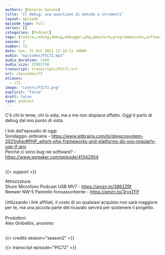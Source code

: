 ```yaml
---
authors: [Valerio Galano]
title: "Il debug: una questione di metodo e strumenti"
layout: episode
episode_type: full
series: []
categories: [Podcast]
tags: [codice,coding,debug,debugger,php,phpstorm,programmazione,software,sviluppo]
season: 2
number: 72
date: Sun, 31 Oct 2021 12:18:11 +0000
audio: "episodes/PIC72.mp3"
audio_duration: 1499
audio_size: 23983750
transcript: transcripts/PIC72.srt
url: /episodes/72
aliases: 
  - /72
image: "covers/PIC72.png"
explicit: "false"
draft: false
type: podcast
---
```

C'è chi lo teme, chi lo odia, ma a me non dispiace affatto. Oggi ti parlo di debug dal mio punto di vista.<br />
<br />
I link dell'episodio di oggi: <br />
Sondaggio Jetbrains - <a href="https://www.jetbrains.com/lp/devecosystem-2021/php/#PHP_which-php-frameworks-and-platforms-do-you-regularly-use-if-any" rel="noopener">https://www.jetbrains.com/lp/devecosystem-2021/php/#PHP_which-php-frameworks-and-platforms-do-you-regularly-use-if-any</a> <br />
Perché ci sono bug nei software? - <a href="https://www.spreaker.com/episode/41342954" rel="noopener">https://www.spreaker.com/episode/41342954</a> <br />
<br />


{{< support >}}

Attrezzatura:<br />
Shure Microfono Podcast USB MV7 - <a href="https://amzn.to/3862ZRf" rel="noopener">https://amzn.to/3862ZRf</a> <br />
Neewer NW-5 Pannello fonoassorbente - <a href="https://amzn.to/3rysTFP" rel="noopener">https://amzn.to/3rysTFP</a> <br />
<br />
Utilizzando i link affiliati, il costo di un qualsiasi acquisto non sarà maggiore per te, ma una piccola parte del ricavato servirà per sostenere il progetto.<br />
<br />
Produttori:<br />
Alex Ghibellini, anonimo<br />
<br />


{{< credits season="season2" >}}

<!-- more -->

{{< transcript episode="PIC72" >}}